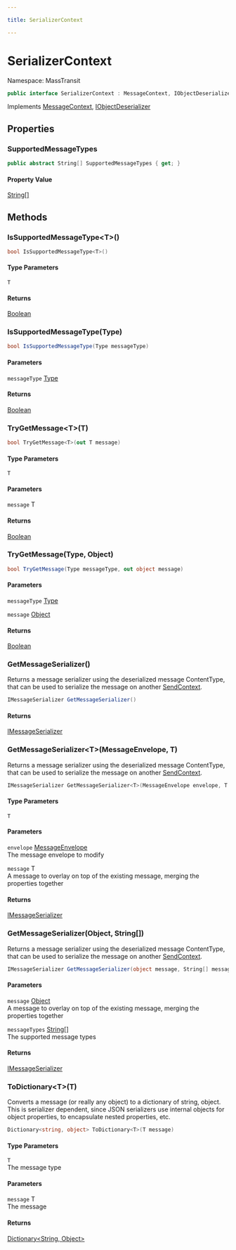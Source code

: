 ```yaml
---

title: SerializerContext

---
```


# SerializerContext

Namespace: MassTransit

```csharp
public interface SerializerContext : MessageContext, IObjectDeserializer
```

Implements [MessageContext](../masstransit/messagecontext), [IObjectDeserializer](../masstransit/iobjectdeserializer)

## Properties

### **SupportedMessageTypes**

```csharp
public abstract String[] SupportedMessageTypes { get; }
```

#### Property Value

[String[]](https://learn.microsoft.com/en-us/dotnet/api/system.string)<br/>

## Methods

### **IsSupportedMessageType\<T\>()**

```csharp
bool IsSupportedMessageType<T>()
```

#### Type Parameters

`T`<br/>

#### Returns

[Boolean](https://learn.microsoft.com/en-us/dotnet/api/system.boolean)<br/>

### **IsSupportedMessageType(Type)**

```csharp
bool IsSupportedMessageType(Type messageType)
```

#### Parameters

`messageType` [Type](https://learn.microsoft.com/en-us/dotnet/api/system.type)<br/>

#### Returns

[Boolean](https://learn.microsoft.com/en-us/dotnet/api/system.boolean)<br/>

### **TryGetMessage\<T\>(T)**

```csharp
bool TryGetMessage<T>(out T message)
```

#### Type Parameters

`T`<br/>

#### Parameters

`message` T<br/>

#### Returns

[Boolean](https://learn.microsoft.com/en-us/dotnet/api/system.boolean)<br/>

### **TryGetMessage(Type, Object)**

```csharp
bool TryGetMessage(Type messageType, out object message)
```

#### Parameters

`messageType` [Type](https://learn.microsoft.com/en-us/dotnet/api/system.type)<br/>

`message` [Object](https://learn.microsoft.com/en-us/dotnet/api/system.object)<br/>

#### Returns

[Boolean](https://learn.microsoft.com/en-us/dotnet/api/system.boolean)<br/>

### **GetMessageSerializer()**

Returns a message serializer using the deserialized message ContentType, that can be used to
 serialize the message on another [SendContext](../masstransit/sendcontext).

```csharp
IMessageSerializer GetMessageSerializer()
```

#### Returns

[IMessageSerializer](../masstransit/imessageserializer)<br/>

### **GetMessageSerializer\<T\>(MessageEnvelope, T)**

Returns a message serializer using the deserialized message ContentType, that can be used to
 serialize the message on another [SendContext](../masstransit/sendcontext).

```csharp
IMessageSerializer GetMessageSerializer<T>(MessageEnvelope envelope, T message)
```

#### Type Parameters

`T`<br/>

#### Parameters

`envelope` [MessageEnvelope](../masstransit-serialization/messageenvelope)<br/>
The message envelope to modify

`message` T<br/>
A message to overlay on top of the existing message, merging the properties together

#### Returns

[IMessageSerializer](../masstransit/imessageserializer)<br/>

### **GetMessageSerializer(Object, String[])**

Returns a message serializer using the deserialized message ContentType, that can be used to
 serialize the message on another [SendContext](../masstransit/sendcontext).

```csharp
IMessageSerializer GetMessageSerializer(object message, String[] messageTypes)
```

#### Parameters

`message` [Object](https://learn.microsoft.com/en-us/dotnet/api/system.object)<br/>
A message to overlay on top of the existing message, merging the properties together

`messageTypes` [String[]](https://learn.microsoft.com/en-us/dotnet/api/system.string)<br/>
The supported message types

#### Returns

[IMessageSerializer](../masstransit/imessageserializer)<br/>

### **ToDictionary\<T\>(T)**

Converts a message (or really any object) to a dictionary of string, object. This is serializer dependent, since
 JSON serializers use internal objects for object properties, to encapsulate nested properties, etc.

```csharp
Dictionary<string, object> ToDictionary<T>(T message)
```

#### Type Parameters

`T`<br/>
The message type

#### Parameters

`message` T<br/>
The message

#### Returns

[Dictionary\<String, Object\>](https://learn.microsoft.com/en-us/dotnet/api/system.collections.generic.dictionary-2)<br/>
